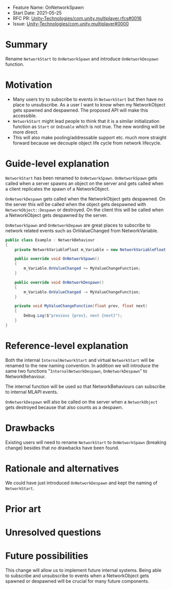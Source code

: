 - Feature Name: OnNetworkSpawn
- Start Date: 2021-05-25
- RFC PR: [Unity-Technologies/com.unity.multiplayer.rfcs#0016](https://github.com/Unity-Technologies/com.unity.multiplayer.rfcs/pull/0016)
- Issue: [Unity-Technologies/com.unity.multiplayer#0000](https://github.com/Unity-Technologies/com.unity.multiplayer/issues/0000)

# Summary
[summary]: #summary

Rename `NetworkStart` to `OnNetworkSpawn` and introduce `OnNetworkDespawn` function.

# Motivation
[motivation]: #motivation

- Many users try to subscribe to events in `NetworkStart` but then have no place to unsubscribe. As a user I want to know when my NetworkObject gets spawned and despawned. The proposed API will make this accessible.
- `NetworkStart` might lead people to think that it is a similar initialization function as `Start` or `OnEnable` which is not true. The new wording will be more direct.
- This will also make pooling/addressable support etc. much more straight forward because we decouple object life cycle from network lifecycle.

# Guide-level explanation
[guide-level-explanation]: #guide-level-explanation

`NetworkStart` has been renamed to `OnNetworkSpawn`. `OnNetworkSpawn` gets called when a server spawns an object on the server and gets called when a client replicates the spawn of a NetworkObject.

`OnNetworkDespawn` gets called when the NetworkObject gets despawned. On the server this will be called when the object gets despawned with `NetworkObject::Despawn` or destroyed. On the client this will be called when a NetworkObject gets despawned by the server.

`OnNetworkSpawn` and `OnNetworkDepawn` are great places to subscribe to network related events such as OnValueChanged from NetworkVariable.
```csharp
public class Example : NetworkBehaviour
{
    private NetworkVariableFloat m_Variable = new NetworkVariableFloat();

    public override void OnNetworkSpawn()
    {
        m_Variable.OnValueChanged += MyValueChangeFunction;
    }

    public override void OnNetworkDespawn()
    {
        m_Variable.OnValueChanged -= MyValueChangeFunction;
    }

    private void MyValueChangeFunction(float prev, float next)
    {
        Debug.Log($"previous {prev}, next {next}");
    }
}
```

# Reference-level explanation
[reference-level-explanation]: #reference-level-explanation

Both the internal `InternalNetworkStart` and virtual `NetworkStart` will be renamed to the new naming convention. In addition we will introduce the same two functions "`InternalNetworkDespawn`, `OnNetworkDespawn`" to NetworkBehaviour.

The internal function will be used so that NetworkBehaviours can subscribe to internal MLAPI events.

`OnNetworkDespawn` will also be called on the server when a `NetworkObject` gets destroyed because that also counts as a despawn. 

# Drawbacks
[drawbacks]: #drawbacks

Existing users will need to rename `NetworkStart` to `OnNetworkSpawn` (breaking change) besides that no drawbacks have been found.

# Rationale and alternatives
[rationale-and-alternatives]: #rationale-and-alternatives

We could have just introduced `OnNetworkDespawn` and kept the naming of `NetworkStart`.

# Prior art
[prior-art]: #prior-art

# Unresolved questions
[unresolved-questions]: #unresolved-questions

# Future possibilities
[future-possibilities]: #future-possibilities

This change will allow us to implement future internal systems. Being able to subscribe and unsubscribe to events when a NetworkObject gets spawned or despawned will be crucial for many future components.
